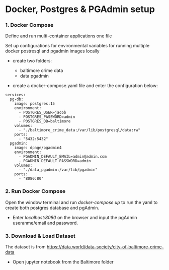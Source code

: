 # Docker, Postgres & PGAdmin setup

### 1. Docker Compose
Define and run multi-container applications one file

Set up configurations for environmental variables for running multiple docker postresql and pgadmin images locally

* create two folders:
    * baltimore crime data
    * data pgadmin

* create a docker-compose.yaml file and enter the configuration below:

```
services:
  pg-db:
    image: postgres:15
    environment:
      - POSTGRES_USER=jacob
      - POSTGRES_PASSWORD=admin
      - POSTGRES_DB=baltimore
    volumes:
      - "./baltimore_crime_data:/var/lib/postgresql/data:rw"
    ports:
      - "5432:5432"
  pgadmin:
    image: dpage/pgadmin4
    environment:
      - PGADMIN_DEFAULT_EMAIL=admin@admin.com
      - PGADMIN_DEFAULT_PASSWORD=admin
    volumes:
      - "./data_pgadmin:/var/lib/pgadmin"
    ports:
      - "8080:80"
```

### 2. Run Docker Compose
Open the window terminal and run *docker-compose up* to run the yaml to create both postgres database and pgAdmin.

* Enter *localhost:8080* on the browser and input the pgAdmin useranme/email and password. 

### 3. Download & Load Dataset
The dataset is from https://data.world/data-society/city-of-baltimore-crime-data

* Open jupyter notebook from the Baltimore folder